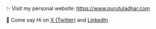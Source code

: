 ✨ Visit my personal website: https://www.purutuladhar.com

👋 Come say Hi on [X (Twitter)](https://twitter.com/ptuladhar3) and [LinkedIn](https://www.linkedin.com/in/ptuladhar3/)

